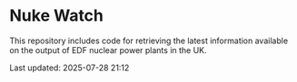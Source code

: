 # Nuke Watch

This repository includes code for retrieving the latest information available on the output of EDF nuclear power plants in the UK.

Last updated: 2025-07-28 21:12
